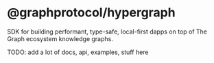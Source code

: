 # @graphprotocol/hypergraph

SDK for building performant, type-safe, local-first dapps on top of The Graph ecosystem knowledge graphs.

TODO: add a lot of docs, api, examples, stuff here
